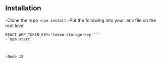 ## Installation

-Clone the repo
-`npm install`
-Put the following into your .env file on the root level
  ```REACT_APP_API_ENDPOINT='http://localhost:8000'
  REACT_APP_TOKEN_KEY='token-storage-key'```
-`npm start`



-Node 12
